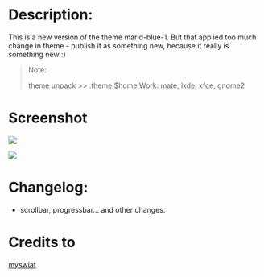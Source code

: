 # Description:
This is a new version of the theme marid-blue-1. But that applied too much change in theme - publish it as something new, because it really is something new :)

>Note:
>
>theme unpack >> .theme $home
>Work: mate, lxde, xfce, gnome2

# Screenshot
![](http://gnome-look.org/CONTENT/content-pre1/146063-1.png)

![](http://gnome-look.org/CONTENT/content-pre2/146063-2.png)

# Changelog:
- scrollbar, progressbar... and other changes.

# Credits to
[myswiat](http://gnome-look.org/usermanager/search.php?username=myswiat)
